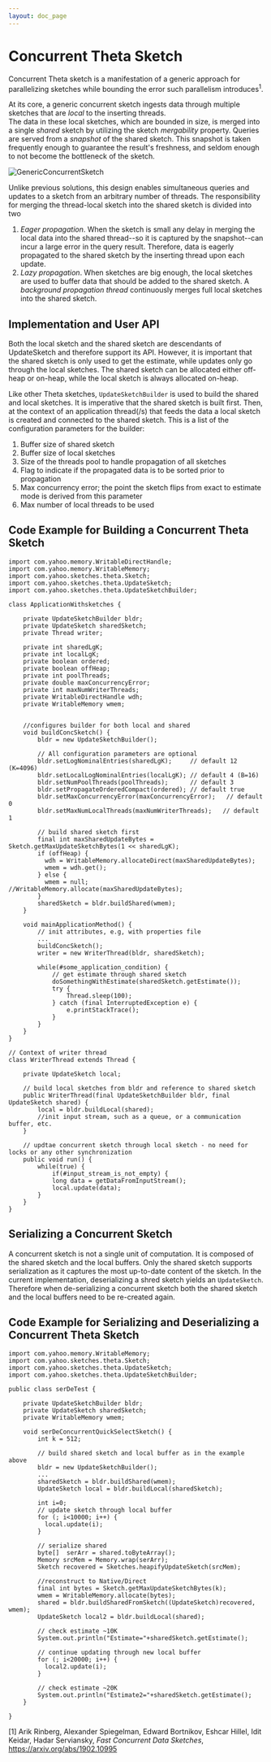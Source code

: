 ```yaml
---
layout: doc_page
---
```


# Concurrent Theta Sketch

Concurrent Theta sketch is a manifestation of a generic approach for parallelizing sketches while bounding the error such parallelism introduces<sup>1</sup>.

At its core, a generic concurrent sketch ingests data through multiple sketches that are _local_ to the inserting threads.  
The data in these local sketches, which are bounded in size, is merged into a single _shared_ sketch by utilizing the sketch _mergability_ property. 
Queries are served from a _snapshot_ of the shared sketch.
This snapshot is taken frequently enough to guarantee the result's freshness, and seldom enough to not become the bottleneck of the sketch.

<img class="doc-img-full" src="{{site.docs_img_dir}}/theta/GenericConcurrentSketch.png" alt="GenericConcurrentSketch" />

Unlike previous solutions, this design enables simultaneous queries and updates to a sketch from an arbitrary number of threads. 
The responsibility for merging the thread-local sketch into the shared sketch is divided into two

1. *Eager propagation*. When the sketch is small any delay in merging the local data into the shared thread--so it is captured by the snapshot--can incur a large error in the query result.
Therefore, data is eagerly propagated to the shared sketch by the inserting thread upon each update. 
2. *Lazy propagation*. When sketches are big enough, the local sketches are used to buffer data that should be added to the shared sketch. 
A _background propagation thread_ continuously merges full local sketches into the shared sketch.

## Implementation and User API

Both the local sketch and the shared sketch are descendants of UpdateSketch and therefore support its API.
However, it is important that the shared sketch is only used to get the estimate, while updates only go through the local sketches.
The shared sketch can be allocated either off-heap or on-heap, while the local sketch is always allocated on-heap.

Like other Theta sketches, `UpdateSketchBuilder` is used to build the shared and local sketches. 
It is imperative that the shared sketch is built first. 
Then, at the context of an application thread(/s) that feeds the data a local sketch is created and connected to the shared sketch.
This is a list of the configuration parameters for the builder:
1. Buffer size of shared sketch
2. Buffer size of local sketches
3. Size of the threads pool to handle propagation of all sketches
4. Flag to indicate if the propagated data is to be sorted prior to propagation
5. Max concurrency error; the point the sketch flips from exact to estimate mode is derived from this parameter
6. Max number of local threads to be used

## Code Example for Building a Concurrent Theta Sketch

    import com.yahoo.memory.WritableDirectHandle;
    import com.yahoo.memory.WritableMemory;
    import com.yahoo.sketches.theta.Sketch;
    import com.yahoo.sketches.theta.UpdateSketch;
    import com.yahoo.sketches.theta.UpdateSketchBuilder;

    class ApplicationWithsketches {
    
        private UpdateSketchBuilder bldr;
        private UpdateSketch sharedSketch;
        private Thread writer;

        private int sharedLgK;
        private int localLgK;
        private boolean ordered;
        private boolean offHeap;
        private int poolThreads;
        private double maxConcurrencyError;
        private int maxNumWriterThreads;
        private WritableDirectHandle wdh;
        private WritableMemory wmem;

    
        //configures builder for both local and shared
        void buildConcSketch() {
            bldr = new UpdateSketchBuilder();

            // All configuration parameters are optional
            bldr.setLogNominalEntries(sharedLgK);     // default 12 (K=4096)
            bldr.setLocalLogNominalEntries(localLgK); // default 4 (B=16)
            bldr.setNumPoolThreads(poolThreads);      // default 3
            bldr.setPropagateOrderedCompact(ordered); // default true
            bldr.setMaxConcurrencyError(maxConcurrencyError);   // default 0
            bldr.setMaxNumLocalThreads(maxNumWriterThreads);   // default 1
            
            // build shared sketch first
            final int maxSharedUpdateBytes = Sketch.getMaxUpdateSketchBytes(1 << sharedLgK);    
            if (offHeap) {
              wdh = WritableMemory.allocateDirect(maxSharedUpdateBytes);
              wmem = wdh.get();
            } else {
              wmem = null; //WritableMemory.allocate(maxSharedUpdateBytes);
            }
            sharedSketch = bldr.buildShared(wmem);
        }
        
        void mainApplicationMethod() {
            // init attributes, e.g, with properties file
            ...
            buildConcSketch();
            writer = new WriterThread(bldr, sharedSketch);
            
            while(#some_application_condition) {
                // get estimate through shared sketch
                doSomethingWithEstimate(sharedSketch.getEstimate());
                try {
                    Thread.sleep(100);
                } catch (final InterruptedException e) {
                    e.printStackTrace();
                }
            }
        }
    }
        
    // Context of writer thread 
    class WriterThread extends Thread {
    
        private UpdateSketch local;
    
        // build local sketches from bldr and reference to shared sketch
        public WriterThread(final UpdateSketchBuilder bldr, final UpdateSketch shared) {
            local = bldr.buildLocal(shared);
            //init input stream, such as a queue, or a communication buffer, etc.
        }
        
        // updtae concurrent sketch through local sketch - no need for locks or any other synchronization
        public void run() {
            while(true) {
                if(#input_stream_is_not_empty) {
                long data = getDataFromInputStream();
                local.update(data);
            }
        }
    }
        

## Serializing a Concurrent Sketch
A concurrent sketch is not a single unit of computation. It is composed of the shared sketch and the local buffers. 
Only the shared sketch supports serialization as it captures the most up-to-date content of the sketch.
In the current implementation, deserializing a shred sketch yields an `UpdateSketch`.
Therefore when de-serializing a concurrent sketch both the shared sketch and the local buffers need to be re-created again. 

## Code Example for Serializing and Deserializing a Concurrent Theta Sketch

    import com.yahoo.memory.WritableMemory;
    import com.yahoo.sketches.theta.Sketch;
    import com.yahoo.sketches.theta.UpdateSketch;
    import com.yahoo.sketches.theta.UpdateSketchBuilder;

    public class serDeTest {
        
        private UpdateSketchBuilder bldr;
        private UpdateSketch sharedSketch;
        private WritableMemory wmem;
        
        void serDeConcurrentQuickSelectSketch() {
            int k = 512;
            
            // build shared sketch and local buffer as in the example above
            bldr = new UpdateSketchBuilder();
            ...
            sharedSketch = bldr.buildShared(wmem);
            UpdateSketch local = bldr.buildLocal(sharedSketch);
            
            int i=0;
            // update sketch through local buffer
            for (; i<10000; i++) {
              local.update(i);
            }
            
            // serialize shared
            byte[]  serArr = shared.toByteArray();
            Memory srcMem = Memory.wrap(serArr);
            Sketch recovered = Sketches.heapifyUpdateSketch(srcMem);

            //reconstruct to Native/Direct
            final int bytes = Sketch.getMaxUpdateSketchBytes(k);
            wmem = WritableMemory.allocate(bytes);
            shared = bldr.buildSharedFromSketch((UpdateSketch)recovered, wmem);
            UpdateSketch local2 = bldr.buildLocal(shared);
            
            // check estimate ~10K
            System.out.println("Estimate="+sharedSketch.getEstimate();
            
            // continue updating through new local buffer
            for (; i<20000; i++) {
              local2.update(i);
            }            

            // check estimate ~20K
            System.out.println("Estimate2="+sharedSketch.getEstimate();
        }
    
    }
    
    
    
[1] Arik Rinberg, Alexander Spiegelman, Edward Bortnikov, Eshcar Hillel, Idit Keidar, Hadar Serviansky, *Fast Concurrent Data Sketches*, https://arxiv.org/abs/1902.10995

